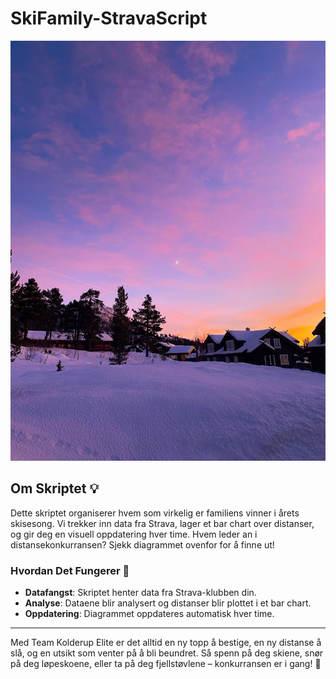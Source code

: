 # SkiFamily-StravaScript

![Nordic Ski Distance Bar Chart](data/nordic_ski_bar_chart.png)

## Om Skriptet 💡

Dette skriptet organiserer hvem som virkelig er familiens vinner i årets skisesong. Vi trekker inn data fra Strava, lager et bar chart over distanser, og gir deg en visuell oppdatering hver time. Hvem leder an i distansekonkurransen? Sjekk diagrammet ovenfor for å finne ut!

### Hvordan Det Fungerer 🤯

- **Datafangst**: Skriptet henter data fra Strava-klubben din.
- **Analyse**: Dataene blir analysert og distanser blir plottet i et bar chart.
- **Oppdatering**: Diagrammet oppdateres automatisk hver time.

---

Med Team Kolderup Elite er det alltid en ny topp å bestige, en ny distanse å slå, og en utsikt som venter på å bli beundret. Så spenn på deg skiene, snør på deg løpeskoene, eller ta på deg fjellstøvlene – konkurransen er i gang! 🚀
